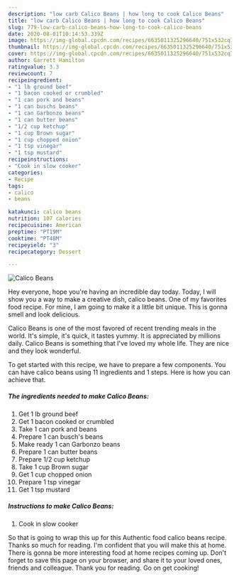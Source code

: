 ```yaml
---
description: "low carb Calico Beans | how long to cook Calico Beans"
title: "low carb Calico Beans | how long to cook Calico Beans"
slug: 779-low-carb-calico-beans-how-long-to-cook-calico-beans
date: 2020-08-01T10:14:53.339Z
image: https://img-global.cpcdn.com/recipes/6635011325296640/751x532cq70/calico-beans-recipe-main-photo.jpg
thumbnail: https://img-global.cpcdn.com/recipes/6635011325296640/751x532cq70/calico-beans-recipe-main-photo.jpg
cover: https://img-global.cpcdn.com/recipes/6635011325296640/751x532cq70/calico-beans-recipe-main-photo.jpg
author: Garrett Hamilton
ratingvalue: 3.3
reviewcount: 7
recipeingredient:
- "1 lb ground beef"
- "1 bacon cooked or crumbled"
- "1 can pork and beans"
- "1 can buschs beans"
- "1 can Garbonzo beans"
- "1 can butter beans"
- "1/2 cup ketchup"
- "1 cup Brown sugar"
- "1 cup chopped onion"
- "1 tsp vinegar"
- "1 tsp mustard"
recipeinstructions:
- "Cook in slow cooker"
categories:
- Recipe
tags:
- calico
- beans

katakunci: calico beans 
nutrition: 107 calories
recipecuisine: American
preptime: "PT19M"
cooktime: "PT48M"
recipeyield: "3"
recipecategory: Dessert

---
```



![Calico Beans](https://img-global.cpcdn.com/recipes/6635011325296640/751x532cq70/calico-beans-recipe-main-photo.jpg)

Hey everyone, hope you're having an incredible day today. Today, I will show you a way to make a creative dish, calico beans. One of my favorites food recipe. For mine, I am going to make it a little bit unique. This is gonna smell and look delicious.

Calico Beans is one of the most favored of recent trending meals in the world. It's simple, it's quick, it tastes yummy. It is appreciated by millions daily. Calico Beans is something that I've loved my whole life. They are nice and they look wonderful.




To get started with this recipe, we have to prepare a few components. You can have calico beans using 11 ingredients and 1 steps. Here is how you can achieve that.

<!--inarticleads1-->

##### The ingredients needed to make Calico Beans:

1. Get 1 lb ground beef
1. Get 1 bacon cooked or crumbled
1. Take 1 can pork and beans
1. Prepare 1 can busch&#39;s beans
1. Make ready 1 can Garbonzo beans
1. Prepare 1 can butter beans
1. Prepare 1/2 cup ketchup
1. Take 1 cup Brown sugar
1. Get 1 cup chopped onion
1. Prepare 1 tsp vinegar
1. Get 1 tsp mustard




<!--inarticleads2-->

##### Instructions to make Calico Beans:

1. Cook in slow cooker




So that is going to wrap this up for this Authentic food calico beans recipe. Thanks so much for reading. I'm confident that you will make this at home. There is gonna be more interesting food at home recipes coming up. Don't forget to save this page on your browser, and share it to your loved ones, friends and colleague. Thank you for reading. Go on get cooking!
